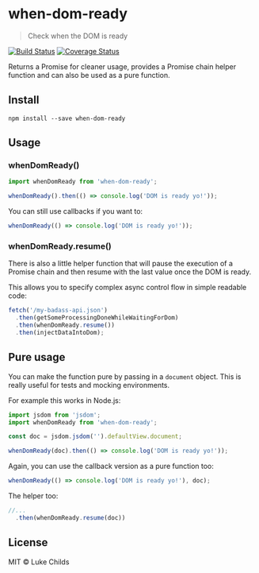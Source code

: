 # when-dom-ready

> Check when the DOM is ready

[![Build Status](https://travis-ci.org/lukechilds/when-dom-ready.svg?branch=master)](https://travis-ci.org/lukechilds/when-dom-ready) [![Coverage Status](https://coveralls.io/repos/github/lukechilds/when-dom-ready/badge.svg?branch=master)](https://coveralls.io/github/lukechilds/when-dom-ready?branch=master)

Returns a Promise for cleaner usage, provides a Promise chain helper function and can also be used as a pure function.

## Install

```shell
npm install --save when-dom-ready
```

## Usage

### whenDomReady()

```js
import whenDomReady from 'when-dom-ready';

whenDomReady().then(() => console.log('DOM is ready yo!'));
```

You can still use callbacks if you want to:

```js
whenDomReady(() => console.log('DOM is ready yo!'));
```

### whenDomReady.resume()

There is also a little helper function that will pause the execution of a Promise chain and then resume with the last value once the DOM is ready.

This allows you to specify complex async control flow in simple readable code:

```js
fetch('/my-badass-api.json')
  .then(getSomeProcessingDoneWhileWaitingForDom)
  .then(whenDomReady.resume())
  .then(injectDataIntoDom);
```

## Pure usage

You can make the function pure by passing in a `document` object. This is really useful for tests and mocking environments.

For example this works in Node.js:

```js
import jsdom from 'jsdom';
import whenDomReady from 'when-dom-ready';

const doc = jsdom.jsdom('').defaultView.document;

whenDomReady(doc).then(() => console.log('DOM is ready yo!'));
```

Again, you can use the callback version as a pure function too:

```js
whenDomReady(() => console.log('DOM is ready yo!'), doc);
```

The helper too:

```js
//...
  .then(whenDomReady.resume(doc))
```

## License

MIT © Luke Childs
